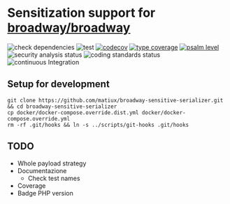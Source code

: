 Sensitization support for [broadway/broadway](https://github.com/broadway/broadway)
===

![check dependencies](https://github.com/matiux/broadway-sensitive-serializer/actions/workflows/check-dependencies.yml/badge.svg)
![test](https://github.com/matiux/broadway-sensitive-serializer/actions/workflows/tests.yml/badge.svg)
[![codecov](https://codecov.io/gh/matiux/broadway-sensitive-serializer/branch/develop/graph/badge.svg)](https://codecov.io/gh/matiux/broadway-sensitive-serializer)
[![type coverage](https://shepherd.dev/github/matiux/broadway-sensitive-serializer/coverage.svg)](https://shepherd.dev/github/matiux/broadway-sensitive-serializer)
[![psalm level](https://shepherd.dev/github/matiux/broadway-sensitive-serializer/level.svg)](https://shepherd.dev/github/matiux/broadway-sensitive-serializer)
![security analysis status](https://github.com/matiux/broadway-sensitive-serializer/actions/workflows/security-analysis.yml/badge.svg)
![coding standards status](https://github.com/matiux/broadway-sensitive-serializer/actions/workflows/coding-standards.yml/badge.svg)
![continuous Integration](https://github.com/matiux/broadway-sensitive-serializer/actions/workflows/ci.yml/badge.svg)

## Setup for development

```shell
git clone https://github.com/matiux/broadway-sensitive-serializer.git && cd broadway-sensitive-serializer
cp docker/docker-compose.override.dist.yml docker/docker-compose.override.yml
rm -rf .git/hooks && ln -s ../scripts/git-hooks .git/hooks
```

## TODO

* Whole payload strategy
* Documentazione
  * Check test names
* Coverage
* Badge PHP version